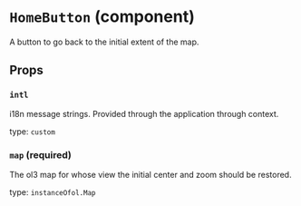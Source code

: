 `HomeButton` (component)
========================

A button to go back to the initial extent of the map.

Props
-----

### `intl`

i18n message strings. Provided through the application through context.

type: `custom`


### `map` (required)

The ol3 map for whose view the initial center and zoom should be restored.

type: `instanceOfol.Map`

